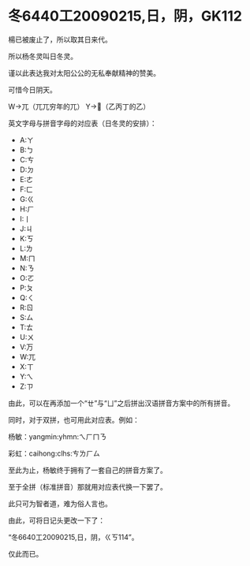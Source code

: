 # 冬6440工20090215,日，阴，GK112

楊已被废止了，所以取其日来代。

所以杨冬灵叫日冬灵。

谨以此表达我对太阳公公的无私奉献精神的赞美。


可惜今日阴天。

W->兀（兀兀穷年的兀）
Y->（乙丙丁的乙）

英文字母与拼音字母的对应表（日冬灵的安排）：

- A:ㄚ
- B:ㄅ
- C:ㄘ
- D:ㄉ
- E:ㄜ
- F:ㄈ
- G:ㄍ
- H:ㄏ
- I:丨
- J:ㄐ
- K:ㄎ
- L:ㄌ
- M:ㄇ
- N:ㄋ
- O:ㄛ
- P:ㄆ
- Q:ㄑ
- R:ㄖ
- S:ㄙ
- T:ㄊ
- U:ㄨ
- V:万
- W:兀
- X:ㄒ
- Y:ㄟ
- Z:ㄗ

由此，可以在再添加一个“ㄝ”与“ㄩ”之后拼出汉语拼音方案中的所有拼音。

同时，对于双拼，也可用此对应表。例如：

杨敏：yangmin:yhmn:ㄟㄏㄇㄋ

彩虹：caihong:clhs:ㄘㄌㄏㄙ

至此为止，杨敏终于拥有了一套自己的拼音方案了。

至于全拼（标准拼音）那就用对应表代换一下罢了。

此只可为智者道，难为俗人言也。

由此，可将日记头更改一下了：

“冬6640工20090215,日，阴，ㄍㄎ114”。

仅此而已。
